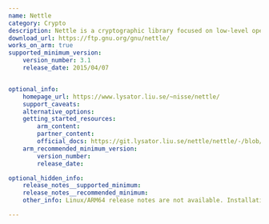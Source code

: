 ```yaml
---
name: Nettle
category: Crypto
description: Nettle is a cryptographic library focused on low-level operations for secure applications. It implements cryptographic algorithms such as AES, RSA, and SHA, supporting symmetric and public-key encryption methods.
download_url: https://ftp.gnu.org/gnu/nettle/
works_on_arm: true
supported_minimum_version:
    version_number: 3.1
    release_date: 2015/04/07


optional_info:
    homepage_url: https://www.lysator.liu.se/~nisse/nettle/
    support_caveats:
    alternative_options:
    getting_started_resources:
        arm_content: 
        partner_content: 
        official_docs: https://git.lysator.liu.se/nettle/nettle/-/blob/master/README?ref_type=heads
    arm_recommended_minimum_version:
        version_number:
        release_date: 

optional_hidden_info:
    release_notes__supported_minimum: 
    release_notes__recommended_minimum:
    other_info: Linux/ARM64 release notes are not available. Installation and testing are done via the tar archive [3.1](https://ftp.gnu.org/gnu/nettle/nettle-3.1.tar.gz). 

---
```

